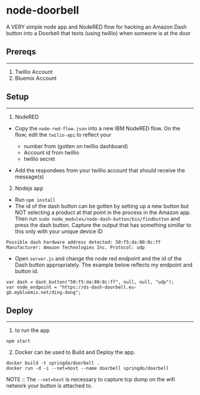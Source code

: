 # node-doorbell
A VERY simple node app and NodeRED flow for hacking an Amazon Dash button into a Doorbell that texts (using twillio) when someone is at the door


## Prereqs
----------
1. Twillio Account
2. Bluemix Account


## Setup
----------
1. NodeRED
 - Copy the `node-red-flow.json` into a new IBM NodeRED flow. On the flow; edit the `twilio-api` to reflect your
     - number from (gotten on twillio dashboard)
     - Account id from twillio
     - twillio secret

 - Add the respondees from your twillio account that should receive the message(s)
2. Nodejs app
 - Run `npm install`
 - The id of the dash button can be gotten by setting up a new button but NOT selecting a product at that point in the process in the Amazon app. Then run `sudo node_modules/node-dash-button/bin/findbutton` and press the dash button. Capture the output that has something simillar to this only with your unique device ID
 ```
 Possible dash hardware address detected: 50:f5:da:80:8c:ff Manufacturer: Amazon Technologies Inc. Protocol: udp
 ```
 - Open `server.js` and change the node red endpoint and the id of the Dash button appropriately. The example below reflects my endpoint and button id.
 ```
 var dash = dash_button("50:f5:da:80:8c:ff", null, null, "udp");
 var node_endpoint = "https://ds-dash-doorbell.eu-gb.mybluemix.net/ding-dong";
 ```


## Deploy
----------
1. to run the app
```
npm start
```
2. Docker can be used to Build and Deploy the app.
 ```
 docker build -t springdo/doorbell .
 docker run -d -i --net=host --name doorbell springdo/doorbell
 ```

 NOTE :: The `--net=host` is necessary to capture tcp dump on the wifi network your button is attached to.


